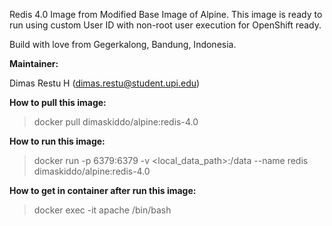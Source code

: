 Redis 4.0 Image from Modified Base Image of Alpine. This image is ready to run using custom User ID with non-root user execution for OpenShift ready.

Build with love from Gegerkalong, Bandung, Indonesia.

**Maintainer:**

Dimas Restu H (<dimas.restu@student.upi.edu>)

**How to pull this image:**

> docker pull dimaskiddo/alpine:redis-4.0

**How to run this image:**

> docker run -p 6379:6379 -v <local_data_path>:/data --name redis dimaskiddo/alpine:redis-4.0

**How to get in container after run this image:**

> docker exec -it apache /bin/bash
